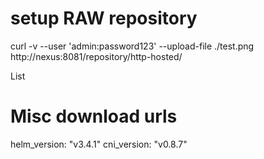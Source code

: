 # setup RAW repository 



curl -v --user 'admin:password123' --upload-file ./test.png http://nexus:8081/repository/http-hosted/


List 

# Misc download urls

helm_version: "v3.4.1"
cni_version: "v0.8.7"
